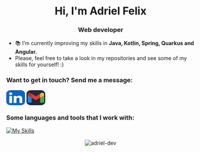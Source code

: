 <h1 align="center">Hi, I'm Adriel Felix</h1> 
<h3 align="center">Web developer</h3>

- 📚 I’m currently improving my skills in **Java, Kotlin, Spring, Quarkus and Angular.**
- Please, feel free to take a look in my repositories and see some of my skills for yourself! :)

<h3 align="left">Want to get in touch? Send me a message:</h3>
<p align="left">
<a href="https://linkedin.com/in/adriel-felix" target="blank"><img align="center" src="https://github.com/tandpfun/skill-icons/blob/main/icons/LinkedIn.svg" alt="adriel-felix" height="40" width="50" /></a>
<a href="mailto:adrielandrade3@gmail.com" target="blank"><img align="center" src="https://github.com/tandpfun/skill-icons/blob/main/icons/Gmail-Dark.svg" alt="adriel-felix" height="40" width="50" /></a>
</p>

<h3 align="left">Some languages and tools that I work with:</h3>

[![My Skills](https://skillicons.dev/icons?i=java,kotlin,spring,angular,bootstrap,js,html,css,mysql,postgres,mongodb,git)](https://skillicons.dev)

<p align="center"><img align="center" src="https://github-readme-stats.vercel.app/api/top-langs?username=adriel-dev&show_icons=true&theme=dark&locale=en&layout=compact" alt="adriel-dev" /></p>
